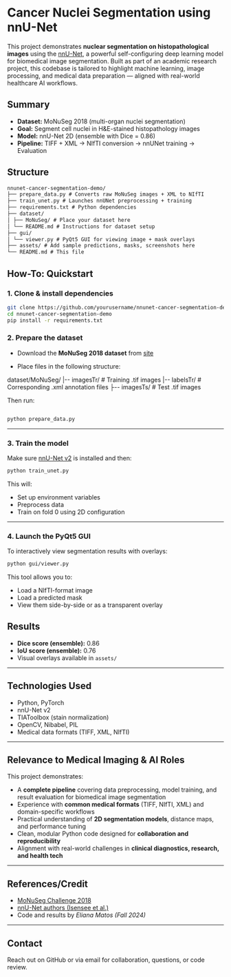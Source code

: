 
# Cancer Nuclei Segmentation using nnU-Net

This project demonstrates **nuclear segmentation on histopathological images** using the [nnU-Net](https://github.com/MIC-DKFZ/nnUNet), a powerful self-configuring deep learning model for biomedical image segmentation. Built as part of an academic research project, this codebase is tailored to highlight machine learning, image processing, and medical data preparation — aligned with real-world healthcare AI workflows.

## Summary

- **Dataset:** MoNuSeg 2018 (multi-organ nuclei segmentation)
- **Goal:** Segment cell nuclei in H&E-stained histopathology images
- **Model:** nnU-Net 2D (ensemble with Dice = 0.86)
- **Pipeline:** TIFF + XML → NIfTI conversion → nnUNet training → Evaluation

## Structure

```txt
nnunet-cancer-segmentation-demo/
├── prepare_data.py # Converts raw MoNuSeg images + XML to NIfTI
├── train_unet.py # Launches nnUNet preprocessing + training
├── requirements.txt # Python dependencies
├── dataset/
│ ├── MoNuSeg/ # Place your dataset here
│ └── README.md # Instructions for dataset setup
├── gui/
│ └── viewer.py # PyQt5 GUI for viewing image + mask overlays
├── assets/ # Add sample predictions, masks, screenshots here
└── README.md # This file
```

## How-To: Quickstart

### 1. Clone & install dependencies

```bash
git clone https://github.com/yourusername/nnunet-cancer-segmentation-demo.git
cd nnunet-cancer-segmentation-demo
pip install -r requirements.txt
```

### 2. Prepare the dataset

- Download the **MoNuSeg 2018 dataset** from [site](https://monuseg.grand-challenge.org/Data/)

- Place files in the following structure:

dataset/MoNuSeg/
|-- imagesTr/    # Training .tif images
|-- labelsTr/    # Corresponding .xml annotation files
├-- imagesTs/    # Test .tif images

Then run:

```bash

python prepare_data.py

```

---

### 3. Train the model

Make sure [nnU-Net v2](https://github.com/MIC-DKFZ/nnUNet) is installed and then:

```bash
python train_unet.py
```

This will:
- Set up environment variables
- Preprocess data
- Train on fold 0 using 2D configuration

---

### 4. Launch the PyQt5 GUI

To interactively view segmentation results with overlays:

```bash
python gui/viewer.py
```

This tool allows you to:
- Load a NIfTI-format image
- Load a predicted mask
- View them side-by-side or as a transparent overlay

## Results

- **Dice score (ensemble):** 0.86
- **IoU score (ensemble):** 0.76
- Visual overlays available in `assets/`

---

## Technologies Used

- Python, PyTorch
- nnU-Net v2
- TIAToolbox (stain normalization)
- OpenCV, Nibabel, PIL
- Medical data formats (TIFF, XML, NIfTI)

---

## Relevance to Medical Imaging & AI Roles

This project demonstrates:

- A **complete pipeline** covering data preprocessing, model training, and result evaluation for biomedical image segmentation
- Experience with **common medical formats** (TIFF, NIfTI, XML) and domain-specific workflows
- Practical understanding of **2D segmentation models**, distance maps, and performance tuning
- Clean, modular Python code designed for **collaboration and reproducibility**
- Alignment with real-world challenges in **clinical diagnostics, research, and health tech**


---

## References/Credit

- [MoNuSeg Challenge 2018](https://monuseg.grand-challenge.org/)
- [nnU-Net authors (Isensee et al.)](https://arxiv.org/abs/1809.10486)
- Code and results by *Eliana Matos (Fall 2024)*

---

## Contact

Reach out on GitHub or via email for collaboration, questions, or code review.
